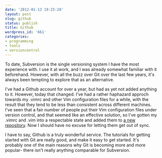 ```yaml
---
date: '2012-01-13 19:25:20'
layout: post
slug: github
status: publish
title: Github
wordpress_id: '661'
categories:
- programming
- tools
- versioncontrol
---
```


To date, Subversion is the single versioning system I have the most experience with. I use it at work, and I was already somewhat familiar with it beforehand. However, with all the buzz over Git over the last few years, it's always been tempting to explore that as an alternative.

I've had a Github account for over a year, but had as yet not added anything to it. However, today that changed. I've had a rather haphazard approch towards my .vimrc and other Vim configuration files for a while, with the result that they tend to be less than consistent across different machines. I've seen that a fair number of people put their Vim configuration files under version control, and that seemed like an effective solution, so I've gotten my .vimrc and .vim into a respectable state and added them to [a new repository](https://github.com/matthewbdaly/My-vim-configuration). Now I should have no excuse for letting them get out of sync.

I have to say, Github is a truly wonderful service. The tutorials for getting started with Git are really good, and make it easy to get started. It's probably one of the main reasons why Git is becoming more and more popular- there isn't really anything comparable for Subversion.
